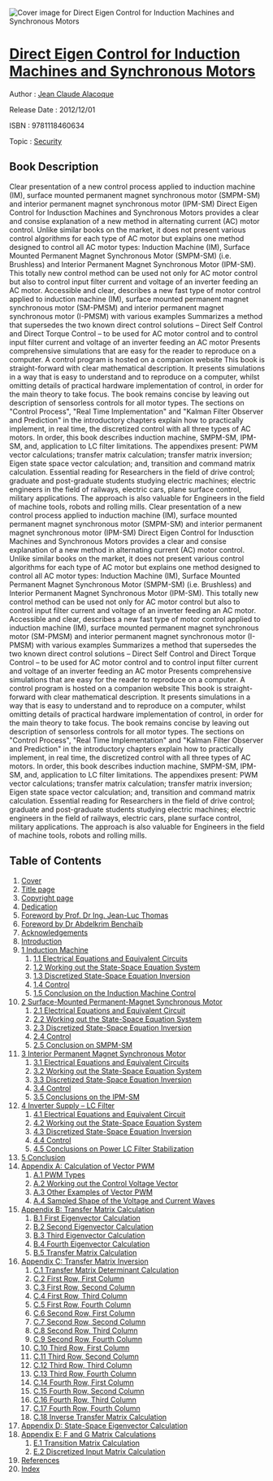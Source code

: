 ![Cover image for Direct Eigen Control for Induction Machines and Synchronous Motors](https://imgdetail.ebookreading.net/cover/cover/security/EB9781118460634.jpg)

[Direct Eigen Control for Induction Machines and Synchronous Motors](https://ebookreading.net/view/book/Direct+Eigen+Control+for+Induction+Machines+and+Synchronous+Motors-EB9781118460634_1.html "Direct Eigen Control for Induction Machines and Synchronous Motors")
====================================================================================================================

Author : [Jean Claude Alacoque](https://ebookreading.net/search/author/Jean+Claude+Alacoque)

Release Date : 2012/12/01

ISBN : 9781118460634

Topic : [Security](https://ebookreading.net/search/category/security)

Book Description
-----------------

Clear presentation of a new control process applied to induction machine (IM), surface mounted permanent magnet synchronous motor (SMPM-SM) and interior permanent magnet synchronous motor (IPM-SM)
Direct Eigen Control for Indusction Machines and Synchronous Motors provides a clear and consise explanation of a new method in alternating current (AC) motor control. Unlike similar books on the market, it does not present various control algorithms for each type of AC motor but explains one method designed to control all AC motor types: Induction Machine (IM), Surface Mounted Permanent Magnet Synchronous Motor (SMPM-SM) (i.e. Brushless) and Interior Permanent Magnet Synchronous Motor (IPM-SM). This totally new control method can be used not only for AC motor control but also to control input filter current and voltage of an inverter feeding an AC motor.
Accessible and clear, describes a new fast type of motor control applied to induction machine (IM), surface mounted permanent magnet synchronous motor (SM-PMSM) and interior permanent magnet synchronous motor (I-PMSM) with various examples
Summarizes a method that supersedes the two known direct control solutions – Direct Self Control and Direct Torque Control – to be used for AC motor control and to control input filter current and voltage of an inverter feeding an AC motor
Presents comprehensive simulations that are easy for the reader to reproduce on a computer. A control program is hosted on a companion website
This book is straight-forward with clear mathematical description. It presents simulations in a way that is easy to understand and to reproduce on a computer, whilst omitting details of practical hardware implementation of control, in order for the main theory to take focus. The book remains concise by leaving out description of sensorless controls for all motor types. The sections on "Control Process", "Real Time Implementation" and "Kalman Filter Observer and Prediction" in the introductory chapters explain how to practically implement, in real time, the discretized control with all three types of AC motors. In order, this book describes induction machine, SMPM-SM, IPM-SM, and, application to LC filter limitations. The appendixes present: PWM vector calculations; transfer matrix calculation; transfer matrix inversion; Eigen state space vector calculation; and, transition and command matrix calculation.
Essential reading for Researchers in the field of drive control; graduate and post-graduate students studying electric machines; electric engineers in the field of railways, electric cars, plane surface control, military applications. The approach is also valuable for Engineers in the field of machine tools, robots and rolling mills.
              Clear presentation of a new control process applied to induction machine (IM), surface mounted permanent magnet synchronous motor (SMPM-SM) and interior permanent magnet synchronous motor (IPM-SM)
Direct Eigen Control for Indusction Machines and Synchronous Motors provides a clear and consise explanation of a new method in alternating current (AC) motor control. Unlike similar books on the market, it does not present various control algorithms for each type of AC motor but explains one method designed to control all AC motor types: Induction Machine (IM), Surface Mounted Permanent Magnet Synchronous Motor (SMPM-SM) (i.e. Brushless) and Interior Permanent Magnet Synchronous Motor (IPM-SM). This totally new control method can be used not only for AC motor control but also to control input filter current and voltage of an inverter feeding an AC motor.
Accessible and clear, describes a new fast type of motor control applied to induction machine (IM), surface mounted permanent magnet synchronous motor (SM-PMSM) and interior permanent magnet synchronous motor (I-PMSM) with various examples
Summarizes a method that supersedes the two known direct control solutions – Direct Self Control and Direct Torque Control – to be used for AC motor control and to control input filter current and voltage of an inverter feeding an AC motor
Presents comprehensive simulations that are easy for the reader to reproduce on a computer. A control program is hosted on a companion website
This book is straight-forward with clear mathematical description. It presents simulations in a way that is easy to understand and to reproduce on a computer, whilst omitting details of practical hardware implementation of control, in order for the main theory to take focus. The book remains concise by leaving out description of sensorless controls for all motor types. The sections on "Control Process", "Real Time Implementation" and "Kalman Filter Observer and Prediction" in the introductory chapters explain how to practically implement, in real time, the discretized control with all three types of AC motors. In order, this book describes induction machine, SMPM-SM, IPM-SM, and, application to LC filter limitations. The appendixes present: PWM vector calculations; transfer matrix calculation; transfer matrix inversion; Eigen state space vector calculation; and, transition and command matrix calculation.
Essential reading for Researchers in the field of drive control; graduate and post-graduate students studying electric machines; electric engineers in the field of railways, electric cars, plane surface control, military applications. The approach is also valuable for Engineers in the field of machine tools, robots and rolling mills.
              
Table of Contents
-----------------

1. [Cover](https://ebookreading.net/view/book/Direct+Eigen+Control+for+Induction+Machines+and+Synchronous+Motors-EB9781118460634_1.html)
1. [Title page](https://ebookreading.net/view/book/Direct+Eigen+Control+for+Induction+Machines+and+Synchronous+Motors-EB9781118460634_3.html)
1. [Copyright page](https://ebookreading.net/view/book/Direct+Eigen+Control+for+Induction+Machines+and+Synchronous+Motors-EB9781118460634_4.html)
1. [Dedication](https://ebookreading.net/view/book/Direct+Eigen+Control+for+Induction+Machines+and+Synchronous+Motors-EB9781118460634_5.html)
1. [Foreword by Prof. Dr Ing. Jean-Luc Thomas](https://ebookreading.net/view/book/Direct+Eigen+Control+for+Induction+Machines+and+Synchronous+Motors-EB9781118460634_6.html)
1. [Foreword by Dr Abdelkrim Benchaïb](https://ebookreading.net/view/book/Direct+Eigen+Control+for+Induction+Machines+and+Synchronous+Motors-EB9781118460634_7.html)
1. [Acknowledgements](https://ebookreading.net/view/book/Direct+Eigen+Control+for+Induction+Machines+and+Synchronous+Motors-EB9781118460634_8.html)
1. [Introduction](https://ebookreading.net/view/book/Direct+Eigen+Control+for+Induction+Machines+and+Synchronous+Motors-EB9781118460634_9.html)
1. [1 Induction Machine](https://ebookreading.net/view/book/Direct+Eigen+Control+for+Induction+Machines+and+Synchronous+Motors-EB9781118460634_10.html)
    1. [1.1 Electrical Equations and Equivalent Circuits](https://ebookreading.net/view/book/Direct+Eigen+Control+for+Induction+Machines+and+Synchronous+Motors-EB9781118460634_10.html#head1)
    1. [1.2 Working out the State-Space Equation System](https://ebookreading.net/view/book/Direct+Eigen+Control+for+Induction+Machines+and+Synchronous+Motors-EB9781118460634_10.html#head2)
    1. [1.3 Discretized State-Space Equation Inversion](https://ebookreading.net/view/book/Direct+Eigen+Control+for+Induction+Machines+and+Synchronous+Motors-EB9781118460634_10.html#head3)
    1. [1.4 Control](https://ebookreading.net/view/book/Direct+Eigen+Control+for+Induction+Machines+and+Synchronous+Motors-EB9781118460634_10.html#head4)
    1. [1.5 Conclusion on the Induction Machine Control](https://ebookreading.net/view/book/Direct+Eigen+Control+for+Induction+Machines+and+Synchronous+Motors-EB9781118460634_10.html#head5)
1. [2 Surface-Mounted Permanent-Magnet Synchronous Motor](https://ebookreading.net/view/book/Direct+Eigen+Control+for+Induction+Machines+and+Synchronous+Motors-EB9781118460634_11.html)
    1. [2.1 Electrical Equations and Equivalent Circuit](https://ebookreading.net/view/book/Direct+Eigen+Control+for+Induction+Machines+and+Synchronous+Motors-EB9781118460634_11.html#head1)
    1. [2.2 Working out the State-Space Equation System](https://ebookreading.net/view/book/Direct+Eigen+Control+for+Induction+Machines+and+Synchronous+Motors-EB9781118460634_11.html#head2)
    1. [2.3 Discretized State-Space Equation Inversion](https://ebookreading.net/view/book/Direct+Eigen+Control+for+Induction+Machines+and+Synchronous+Motors-EB9781118460634_11.html#head3)
    1. [2.4 Control](https://ebookreading.net/view/book/Direct+Eigen+Control+for+Induction+Machines+and+Synchronous+Motors-EB9781118460634_11.html#head4)
    1. [2.5 Conclusion on SMPM-SM](https://ebookreading.net/view/book/Direct+Eigen+Control+for+Induction+Machines+and+Synchronous+Motors-EB9781118460634_11.html#head5)
1. [3 Interior Permanent Magnet Synchronous Motor](https://ebookreading.net/view/book/Direct+Eigen+Control+for+Induction+Machines+and+Synchronous+Motors-EB9781118460634_12.html)
    1. [3.1 Electrical Equations and Equivalent Circuits](https://ebookreading.net/view/book/Direct+Eigen+Control+for+Induction+Machines+and+Synchronous+Motors-EB9781118460634_12.html#head1)
    1. [3.2 Working out the State-Space Equation System](https://ebookreading.net/view/book/Direct+Eigen+Control+for+Induction+Machines+and+Synchronous+Motors-EB9781118460634_12.html#head2)
    1. [3.3 Discretized State-Space Equation Inversion](https://ebookreading.net/view/book/Direct+Eigen+Control+for+Induction+Machines+and+Synchronous+Motors-EB9781118460634_12.html#head3)
    1. [3.4 Control](https://ebookreading.net/view/book/Direct+Eigen+Control+for+Induction+Machines+and+Synchronous+Motors-EB9781118460634_12.html#head4)
    1. [3.5 Conclusions on the IPM-SM](https://ebookreading.net/view/book/Direct+Eigen+Control+for+Induction+Machines+and+Synchronous+Motors-EB9781118460634_12.html#head5)
1. [4 Inverter Supply – LC Filter](https://ebookreading.net/view/book/Direct+Eigen+Control+for+Induction+Machines+and+Synchronous+Motors-EB9781118460634_13.html)
    1. [4.1 Electrical Equations and Equivalent Circuit](https://ebookreading.net/view/book/Direct+Eigen+Control+for+Induction+Machines+and+Synchronous+Motors-EB9781118460634_13.html#head1)
    1. [4.2 Working out the State-Space Equation System](https://ebookreading.net/view/book/Direct+Eigen+Control+for+Induction+Machines+and+Synchronous+Motors-EB9781118460634_13.html#head2)
    1. [4.3 Discretized State-Space Equation Inversion](https://ebookreading.net/view/book/Direct+Eigen+Control+for+Induction+Machines+and+Synchronous+Motors-EB9781118460634_13.html#head3)
    1. [4.4 Control](https://ebookreading.net/view/book/Direct+Eigen+Control+for+Induction+Machines+and+Synchronous+Motors-EB9781118460634_13.html#head4)
    1. [4.5 Conclusions on Power LC Filter Stabilization](https://ebookreading.net/view/book/Direct+Eigen+Control+for+Induction+Machines+and+Synchronous+Motors-EB9781118460634_13.html#head5)
1. [5 Conclusion](https://ebookreading.net/view/book/Direct+Eigen+Control+for+Induction+Machines+and+Synchronous+Motors-EB9781118460634_14.html)
1. [Appendix A: Calculation of Vector PWM](https://ebookreading.net/view/book/Direct+Eigen+Control+for+Induction+Machines+and+Synchronous+Motors-EB9781118460634_16.html)
    1. [A.1 PWM Types](https://ebookreading.net/view/book/Direct+Eigen+Control+for+Induction+Machines+and+Synchronous+Motors-EB9781118460634_16.html#head1)
    1. [A.2 Working out the Control Voltage Vector](https://ebookreading.net/view/book/Direct+Eigen+Control+for+Induction+Machines+and+Synchronous+Motors-EB9781118460634_16.html#head2)
    1. [A.3 Other Examples of Vector PWM](https://ebookreading.net/view/book/Direct+Eigen+Control+for+Induction+Machines+and+Synchronous+Motors-EB9781118460634_16.html#head3)
    1. [A.4 Sampled Shape of the Voltage and Current Waves](https://ebookreading.net/view/book/Direct+Eigen+Control+for+Induction+Machines+and+Synchronous+Motors-EB9781118460634_16.html#head4)
1. [Appendix B: Transfer Matrix Calculation](https://ebookreading.net/view/book/Direct+Eigen+Control+for+Induction+Machines+and+Synchronous+Motors-EB9781118460634_17.html)
    1. [B.1 First Eigenvector Calculation](https://ebookreading.net/view/book/Direct+Eigen+Control+for+Induction+Machines+and+Synchronous+Motors-EB9781118460634_17.html#head1)
    1. [B.2 Second Eigenvector Calculation](https://ebookreading.net/view/book/Direct+Eigen+Control+for+Induction+Machines+and+Synchronous+Motors-EB9781118460634_17.html#head2)
    1. [B.3 Third Eigenvector Calculation](https://ebookreading.net/view/book/Direct+Eigen+Control+for+Induction+Machines+and+Synchronous+Motors-EB9781118460634_17.html#head3)
    1. [B.4 Fourth Eigenvector Calculation](https://ebookreading.net/view/book/Direct+Eigen+Control+for+Induction+Machines+and+Synchronous+Motors-EB9781118460634_17.html#head4)
    1. [B.5 Transfer Matrix Calculation](https://ebookreading.net/view/book/Direct+Eigen+Control+for+Induction+Machines+and+Synchronous+Motors-EB9781118460634_17.html#head5)
1. [Appendix C: Transfer Matrix Inversion](https://ebookreading.net/view/book/Direct+Eigen+Control+for+Induction+Machines+and+Synchronous+Motors-EB9781118460634_18.html)
    1. [C.1 Transfer Matrix Determinant Calculation](https://ebookreading.net/view/book/Direct+Eigen+Control+for+Induction+Machines+and+Synchronous+Motors-EB9781118460634_18.html#head1)
    1. [C.2 First Row, First Column](https://ebookreading.net/view/book/Direct+Eigen+Control+for+Induction+Machines+and+Synchronous+Motors-EB9781118460634_18.html#head2)
    1. [C.3 First Row, Second Column](https://ebookreading.net/view/book/Direct+Eigen+Control+for+Induction+Machines+and+Synchronous+Motors-EB9781118460634_18.html#head3)
    1. [C.4 First Row, Third Column](https://ebookreading.net/view/book/Direct+Eigen+Control+for+Induction+Machines+and+Synchronous+Motors-EB9781118460634_18.html#head4)
    1. [C.5 First Row, Fourth Column](https://ebookreading.net/view/book/Direct+Eigen+Control+for+Induction+Machines+and+Synchronous+Motors-EB9781118460634_18.html#head5)
    1. [C.6 Second Row, First Column](https://ebookreading.net/view/book/Direct+Eigen+Control+for+Induction+Machines+and+Synchronous+Motors-EB9781118460634_18.html#head6)
    1. [C.7 Second Row, Second Column](https://ebookreading.net/view/book/Direct+Eigen+Control+for+Induction+Machines+and+Synchronous+Motors-EB9781118460634_18.html#head7)
    1. [C.8 Second Row, Third Column](https://ebookreading.net/view/book/Direct+Eigen+Control+for+Induction+Machines+and+Synchronous+Motors-EB9781118460634_18.html#head8)
    1. [C.9 Second Row, Fourth Column](https://ebookreading.net/view/book/Direct+Eigen+Control+for+Induction+Machines+and+Synchronous+Motors-EB9781118460634_18.html#head9)
    1. [C.10 Third Row, First Column](https://ebookreading.net/view/book/Direct+Eigen+Control+for+Induction+Machines+and+Synchronous+Motors-EB9781118460634_18.html#head10)
    1. [C.11 Third Row, Second Column](https://ebookreading.net/view/book/Direct+Eigen+Control+for+Induction+Machines+and+Synchronous+Motors-EB9781118460634_18.html#head11)
    1. [C.12 Third Row, Third Column](https://ebookreading.net/view/book/Direct+Eigen+Control+for+Induction+Machines+and+Synchronous+Motors-EB9781118460634_18.html#head12)
    1. [C.13 Third Row, Fourth Column](https://ebookreading.net/view/book/Direct+Eigen+Control+for+Induction+Machines+and+Synchronous+Motors-EB9781118460634_18.html#head13)
    1. [C.14 Fourth Row, First Column](https://ebookreading.net/view/book/Direct+Eigen+Control+for+Induction+Machines+and+Synchronous+Motors-EB9781118460634_18.html#head14)
    1. [C.15 Fourth Row, Second Column](https://ebookreading.net/view/book/Direct+Eigen+Control+for+Induction+Machines+and+Synchronous+Motors-EB9781118460634_18.html#head15)
    1. [C.16 Fourth Row, Third Column](https://ebookreading.net/view/book/Direct+Eigen+Control+for+Induction+Machines+and+Synchronous+Motors-EB9781118460634_18.html#head16)
    1. [C.17 Fourth Row, Fourth Column](https://ebookreading.net/view/book/Direct+Eigen+Control+for+Induction+Machines+and+Synchronous+Motors-EB9781118460634_18.html#head17)
    1. [C.18 Inverse Transfer Matrix Calculation](https://ebookreading.net/view/book/Direct+Eigen+Control+for+Induction+Machines+and+Synchronous+Motors-EB9781118460634_18.html#head18)
1. [Appendix D: State-Space Eigenvector Calculation](https://ebookreading.net/view/book/Direct+Eigen+Control+for+Induction+Machines+and+Synchronous+Motors-EB9781118460634_19.html)
1. [Appendix E: F and G Matrix Calculations](https://ebookreading.net/view/book/Direct+Eigen+Control+for+Induction+Machines+and+Synchronous+Motors-EB9781118460634_20.html)
    1. [E.1 Transition Matrix Calculation](https://ebookreading.net/view/book/Direct+Eigen+Control+for+Induction+Machines+and+Synchronous+Motors-EB9781118460634_20.html#head1)
    1. [E.2 Discretized Input Matrix Calculation](https://ebookreading.net/view/book/Direct+Eigen+Control+for+Induction+Machines+and+Synchronous+Motors-EB9781118460634_20.html#head2)
1. [References](https://ebookreading.net/view/book/Direct+Eigen+Control+for+Induction+Machines+and+Synchronous+Motors-EB9781118460634_21.html)
1. [Index](https://ebookreading.net/view/book/Direct+Eigen+Control+for+Induction+Machines+and+Synchronous+Motors-EB9781118460634_0.html)
